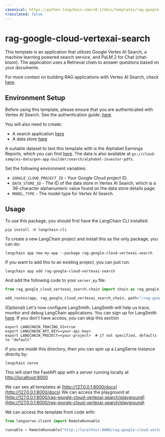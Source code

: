 ```yaml
---
canonical: https://python.langchain.com/v0.1/docs/templates/rag-google-cloud-vertexai-search
translated: false
---
```


# rag-google-cloud-vertexai-search

This template is an application that utilizes Google Vertex AI Search, a machine learning powered search service, and
PaLM 2 for Chat (chat-bison). The application uses a Retrieval chain to answer questions based on your documents.

For more context on building RAG applications with Vertex AI Search,
check [here](https://cloud.google.com/generative-ai-app-builder/docs/enterprise-search-introduction).

## Environment Setup

Before using this template, please ensure that you are authenticated with Vertex AI Search. See the authentication
guide: [here](https://cloud.google.com/generative-ai-app-builder/docs/authentication).

You will also need to create:

- A search application [here](https://cloud.google.com/generative-ai-app-builder/docs/create-engine-es)
- A data store [here](https://cloud.google.com/generative-ai-app-builder/docs/create-data-store-es)

A suitable dataset to test this template with is the Alphabet Earnings Reports, which you can
find [here](https://abc.xyz/investor/). The data is also available
at `gs://cloud-samples-data/gen-app-builder/search/alphabet-investor-pdfs`.

Set the following environment variables:

* `GOOGLE_CLOUD_PROJECT_ID` - Your Google Cloud project ID.
* `DATA_STORE_ID` - The ID of the data store in Vertex AI Search, which is a 36-character alphanumeric value found on
  the data store details page.
* `MODEL_TYPE` - The model type for Vertex AI Search.

## Usage

To use this package, you should first have the LangChain CLI installed:

```shell
pip install -U langchain-cli
```

To create a new LangChain project and install this as the only package, you can do:

```shell
langchain app new my-app --package rag-google-cloud-vertexai-search
```

If you want to add this to an existing project, you can just run:

```shell
langchain app add rag-google-cloud-vertexai-search
```

And add the following code to your `server.py` file:

```python
from rag_google_cloud_vertexai_search.chain import chain as rag_google_cloud_vertexai_search_chain

add_routes(app, rag_google_cloud_vertexai_search_chain, path="/rag-google-cloud-vertexai-search")
```

(Optional) Let's now configure LangSmith.
LangSmith will help us trace, monitor and debug LangChain applications.
You can sign up for LangSmith [here](https://smith.langchain.com/).
If you don't have access, you can skip this section

```shell
export LANGCHAIN_TRACING_V2=true
export LANGCHAIN_API_KEY=<your-api-key>
export LANGCHAIN_PROJECT=<your-project>  # if not specified, defaults to "default"
```

If you are inside this directory, then you can spin up a LangServe instance directly by:

```shell
langchain serve
```

This will start the FastAPI app with a server running locally at
[http://localhost:8000](http://localhost:8000)

We can see all templates at [http://127.0.0.1:8000/docs](http://127.0.0.1:8000/docs)
We can access the playground
at [http://127.0.0.1:8000/rag-google-cloud-vertexai-search/playground](http://127.0.0.1:8000/rag-google-cloud-vertexai-search/playground)

We can access the template from code with:

```python
from langserve.client import RemoteRunnable

runnable = RemoteRunnable("http://localhost:8000/rag-google-cloud-vertexai-search")
```